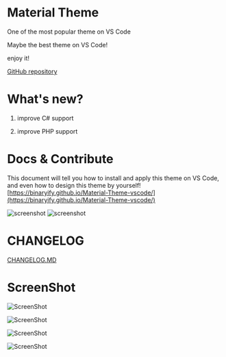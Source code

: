 # Material Theme
One of the most popular theme on VS Code  

Maybe the best theme on VS Code! 

enjoy it!

[GitHub repository](https://github.com/Binaryify/Material-Theme-vscode)

# What's new?
1. improve C# support  

2. improve PHP support  

# Docs & Contribute  
This document will tell you how to install and apply this theme on VS Code, and even how to design this theme by yourself! 
[https://binaryify.github.io/Material-Theme-vscode/](https://binaryify.github.io/Material-Theme-vscode/)

![screenshot](https://raw.githubusercontent.com/Binaryify/Material-Theme-vscode/master/static/docs.png) 
![screenshot](https://raw.githubusercontent.com/Binaryify/Material-Theme-vscode/master/static/screenshot12.png)

# CHANGELOG
[CHANGELOG.MD](CHANGELOG.md)

# ScreenShot
![ScreenShot](https://raw.githubusercontent.com/Binaryify/Material-Theme-vscode/master/static/screenshot1.png)

![ScreenShot](https://raw.githubusercontent.com/Binaryify/Material-Theme-vscode/master/static/screenshot2.png)

![ScreenShot](https://raw.githubusercontent.com/Binaryify/Material-Theme-vscode/master/static/js.png)

![ScreenShot](https://raw.githubusercontent.com/Binaryify/Material-Theme-vscode/master/static/cpp.png)